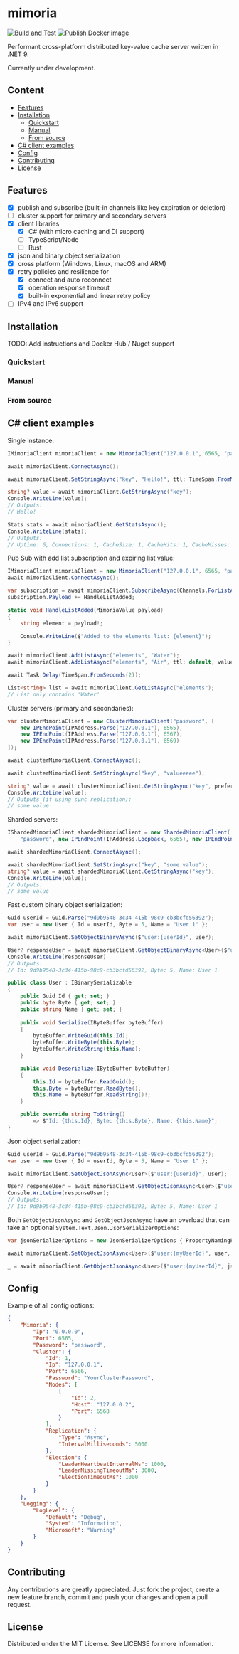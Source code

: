 # mimoria

[![Build and Test](https://github.com/varelen/mimoria/actions/workflows/dotnet.yml/badge.svg?branch=main)](https://github.com/varelen/mimoria/actions/workflows/dotnet.yml)
[![Publish Docker image](https://github.com/mimoria-cache/mimoria/actions/workflows/docker-image.yml/badge.svg?branch=main)](https://github.com/mimoria-cache/mimoria/actions/workflows/docker-image.yml)

Performant cross-platform distributed key-value cache server written in .NET 9.

Currently under development.

## Content

* [Features](#features)
* [Installation](#installation)
    * [Quickstart](#quickstart)
    * [Manual](#manual)
    * [From source](#from-source)
* [C# client examples](#c-client-examples)
* [Config](#config)
* [Contributing](#contributing)
* [License](#license)

## Features

- [X] publish and subscribe (built-in channels like key expiration or deletion)
- [ ] cluster support for primary and secondary servers
- [X] client libraries
  - [X] C# (with micro caching and DI support)
  - [ ] TypeScript/Node
  - [ ] Rust
- [X] json and binary object serialization
- [X] cross platform (Windows, Linux, macOS and ARM)
- [X] retry policies and resilience for
  - [X] connect and auto reconnect
  - [X] operation response timeout
  - [x] built-in exponential and linear retry policy
- [ ] IPv4 and IPv6 support

## Installation

TODO: Add instructions and Docker Hub / Nuget support

### Quickstart

### Manual

### From source

## C# client examples

Single instance:

```c#
IMimoriaClient mimoriaClient = new MimoriaClient("127.0.0.1", 6565, "password");

await mimoriaClient.ConnectAsync();

await mimoriaClient.SetStringAsync("key", "Hello!", ttl: TimeSpan.FromMinutes(5));

string? value = await mimoriaClient.GetStringAsync("key");
Console.WriteLine(value);
// Outputs:
// Hello!

Stats stats = await mimoriaClient.GetStatsAsync();
Console.WriteLine(stats);
// Outputs:
// Uptime: 6, Connections: 1, CacheSize: 1, CacheHits: 1, CacheMisses: 0, CacheHitRatio: 1 (100%)
```

Pub Sub with add list subscription and expiring list value:

```c#
IMimoriaClient mimoriaClient = new MimoriaClient("127.0.0.1", 6565, "password");
await mimoriaClient.ConnectAsync();

var subscription = await mimoriaClient.SubscribeAsync(Channels.ForListAdded("elements"));
subscription.Payload += HandleListAdded;

static void HandleListAdded(MimoriaValue payload)
{
    string element = payload!;

    Console.WriteLine($"Added to the elements list: {element}");
}

await mimoriaClient.AddListAsync("elements", "Water");
await mimoriaClient.AddListAsync("elements", "Air", ttl: default, valueTtl: TimeSpan.FromSeconds(1));

await Task.Delay(TimeSpan.FromSeconds(2));

List<string> list = await mimoriaClient.GetListAsync("elements");
// List only contains 'Water'
```

Cluster servers (primary and secondaries):

```c#
var clusterMimoriaClient = new ClusterMimoriaClient("password", [
    new IPEndPoint(IPAddress.Parse("127.0.0.1"), 6565),
    new IPEndPoint(IPAddress.Parse("127.0.0.1"), 6567),
    new IPEndPoint(IPAddress.Parse("127.0.0.1"), 6569)
]);

await clusterMimoriaClient.ConnectAsync();

await clusterMimoriaClient.SetStringAsync("key", "valueeeee");

string? value = await clusterMimoriaClient.GetStringAsync("key", preferSecondary: true);
Console.WriteLine(value);
// Outputs (if using sync replication):
// some value
```

Sharded servers:

```c#
IShardedMimoriaClient shardedMimoriaClient = new ShardedMimoriaClient(
    "password", new IPEndPoint(IPAddress.Loopback, 6565), new IPEndPoint(IPAddress.Loopback, 6666));

await shardedMimoriaClient.ConnectAsync();

await shardedMimoriaClient.SetStringAsync("key", "some value");
string? value = await shardedMimoriaClient.GetStringAsync("key");
Console.WriteLine(value);
// Outputs:
// some value
```

Fast custom binary object serialization:

```c#
Guid userId = Guid.Parse("9d9b9548-3c34-415b-98c9-cb3bcfd56392");
var user = new User { Id = userId, Byte = 5, Name = "User 1" };

await mimoriaClient.SetObjectBinaryAsync($"user:{userId}", user);

User? responseUser = await mimoriaClient.GetObjectBinaryAsync<User>($"user:{userId}");
Console.WriteLine(responseUser)
// Outputs:
// Id: 9d9b9548-3c34-415b-98c9-cb3bcfd56392, Byte: 5, Name: User 1

public class User : IBinarySerializable
{
    public Guid Id { get; set; }
    public byte Byte { get; set; }
    public string Name { get; set; }
    
    public void Serialize(IByteBuffer byteBuffer)
    {
        byteBuffer.WriteGuid(this.Id);
        byteBuffer.WriteByte(this.Byte);
        byteBuffer.WriteString(this.Name);
    }

    public void Deserialize(IByteBuffer byteBuffer)
    {
        this.Id = byteBuffer.ReadGuid();
        this.Byte = byteBuffer.ReadByte();
        this.Name = byteBuffer.ReadString()!;
    }

    public override string ToString()
        => $"Id: {this.Id}, Byte: {this.Byte}, Name: {this.Name}";
}
```

Json object serialization:

```c#
Guid userId = Guid.Parse("9d9b9548-3c34-415b-98c9-cb3bcfd56392");
var user = new User { Id = userId, Byte = 5, Name = "User 1" };

await mimoriaClient.SetObjectJsonAsync<User>($"user:{userId}", user);

User? responseUser = await mimoriaClient.GetObjectJsonAsync<User>($"user:{userId}");
Console.WriteLine(responseUser);
// Outputs:
// Id: 9d9b9548-3c34-415b-98c9-cb3bcfd56392, Byte: 5, Name: User 1
```

Both ```SetObjectJsonAsync``` and ```GetObjectJsonAsync``` have an overload that can take an optional ```System.Text.Json.JsonSerializerOptions```:

```c#
var jsonSerializerOptions = new JsonSerializerOptions { PropertyNamingPolicy = JsonNamingPolicy.CamelCase };

await mimoriaClient.SetObjectJsonAsync<User>($"user:{myUserId}", user, jsonSerializerOptions);

_ = await mimoriaClient.GetObjectJsonAsync<User>($"user:{myUserId}", jsonSerializerOptions);
```

## Config

Example of all config options:

```json
{
    "Mimoria": {
        "Ip": "0.0.0.0",
        "Port": 6565,
        "Password": "password",
        "Cluster": {
            "Id": 1,
            "Ip": "127.0.0.1",
            "Port": 6566,
            "Password": "YourClusterPassword",
            "Nodes": [
                {
                    "Id": 2,
                    "Host": "127.0.0.2",
                    "Port": 6568
                }
            ],
            "Replication": {
                "Type": "Async",
                "IntervalMilliseconds": 5000
            },
            "Election": {
                "LeaderHeartbeatIntervalMs": 1000,
                "LeaderMissingTimeoutMs": 3000,
                "ElectionTimeoutMs": 1000
            }
        }
    },
    "Logging": {
        "LogLevel": {
            "Default": "Debug",
            "System": "Information",
            "Microsoft": "Warning"
        }
    }
}

```

## Contributing

Any contributions are greatly appreciated.
Just fork the project, create a new feature branch, commit and push your changes and open a pull request.

## License

Distributed under the MIT License. See LICENSE for more information.
